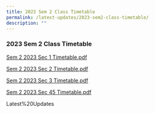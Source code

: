```yaml
---
title: 2023 Sem 2 Class Timetable
permalink: /latest-updates/2023-sem2-class-timetable/
description: ""
---
```

### 2023  Sem 2 Class Timetable



[Sem 2 2023 Sec 1 Timetable.pdf](/files/Latest%20Updates/2023s2s1.pdf)

[Sem 2 2023 Sec 2 Timetable.pdf](/files/2023s2s2.pdf)

[Sem 2 2023 Sec 3 Timetable.pdf](/files/2023s2s3.pdf)

[Sem 2 2023 Sec 45 Timetable.pdf](/files/2023s2s45.pdf)

Latest%20Updates